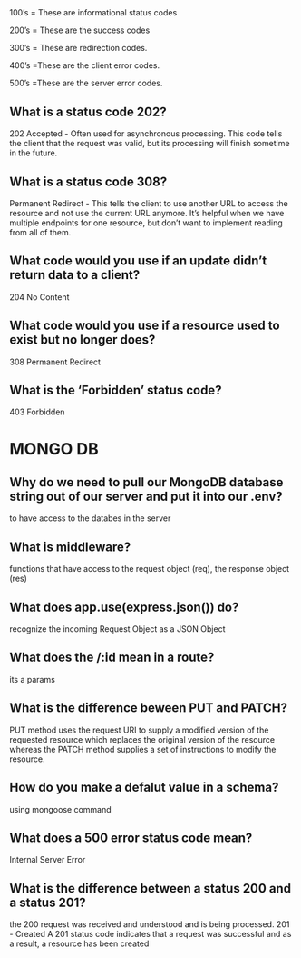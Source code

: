 


## 
100’s = These are informational status codes

200’s = These are the success codes

300’s = These are redirection codes.

400’s =These are the client error codes. 

500’s =These are the server error codes. 

## What is a status code 202? 
202 Accepted - Often used for asynchronous processing. This code tells the client that the request was valid, but its processing will finish sometime in the future.

## What is a status code 308?
Permanent Redirect - This tells the client to use another URL to access the resource and not use the current URL anymore. It’s helpful when we have multiple endpoints for one resource, but don’t want to implement reading from all of them.

## What code would you use if an update didn’t return data to a client?
204 No Content 

## What code would you use if a resource used to exist but no longer does?
308 Permanent Redirect

## What is the ‘Forbidden’ status code?
403 Forbidden


# MONGO DB

## Why do we need to pull our MongoDB database string out of our server and put it into our .env?

to have access to the databes in the server

## What is middleware?
 functions that have access to the request object (req), the response object (res)

 ## What does app.use(express.json()) do?
 recognize the incoming Request Object as a JSON Object

 ## What does the /:id mean in a route?
 its a params 

 ## What is the difference beween PUT and PATCH?
 PUT method uses the request URI to supply a modified version of the requested resource which replaces the original version of the resource whereas the PATCH method supplies a set of instructions to modify the resource. 

 ## How do you make a defalut value in a schema?
 using mongoose command 

 ## What does a 500 error status code mean?
  Internal Server Error 

  ## What is the difference between a status 200 and a status 201?
  the 200 request was received and understood and is being processed. 201 - Created A 201 status code indicates that a request was successful and as a result, a resource has been created 


